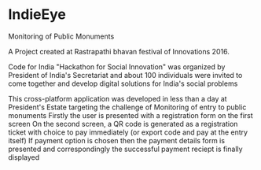# IndieEye
Monitoring of Public Monuments

A Project created at Rastrapathi bhavan festival of Innovations 2016.

Code for India "Hackathon for Social Innovation" was organized by President of India's Secretariat and about 100 individuals were invited to come together and develop digital solutions for India's social problems

This cross-platform application was developed in less than a day at President's Estate targeting the challenge of Monitoring of entry to public monuments
Firstly the user is presented with a registration form on the first screen
On the second screen, a QR code is generated as a registration ticket with choice to pay immediately (or export code and pay at the entry itself)
If payment option is chosen then the payment details form is presented and correspondingly the successful payment reciept is finally displayed 
